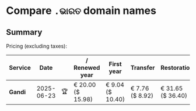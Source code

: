 # Compare `.ଭାରତ` domain names

## Summary

Pricing (excluding taxes):

| Service | Date |  | / Renewed year | First year | Transfer | Restoration |
|--|--|--|--|--|--|--|
| **Gandi** | 2025-06-23 | 🏆 | € 20.00<br>($ 15.98) | € 9.04<br>($ 10.40) | € 7.76<br>($ 8.92) | € 31.65<br>($ 36.40) |
